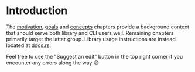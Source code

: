 # Introduction

The [motivation](motivation.md), [goals](goals.md) and [concepts](concepts.md) chapters provide a background context that should serve both library and CLI users well. Remaining chapters primarily target the latter group. Library usage instructions are instead located at [docs.rs](https://docs.rs/rops).

Feel free to use the "Suggest an edit" button in the top right corner if you encounter any errors along the way 😊
